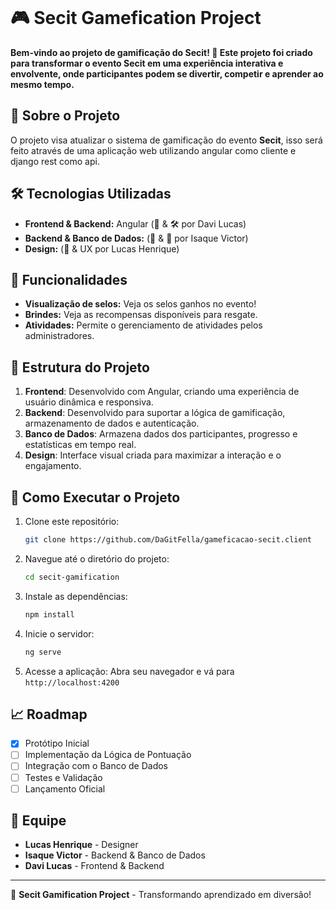 ```markdown
````
# 🎮 Secit Gamefication Project

**Bem-vindo ao projeto de gamificação do Secit! 🚀 Este projeto foi criado para transformar o evento Secit em uma experiência interativa e envolvente, onde participantes podem se divertir, competir e aprender ao mesmo tempo.**

## 📜 Sobre o Projeto

O projeto visa atualizar o sistema de gamificação do evento **Secit**, isso será feito através de uma aplicação web utilizando angular como cliente e django rest como api.

## 🛠️ Tecnologias Utilizadas

- **Frontend & Backend:** Angular (🎨 & 🛠️ por Davi Lucas)
- **Backend & Banco de Dados:** (💾 & 🔧 por Isaque Victor)
- **Design:** (🎨 & UX por Lucas Henrique)

## 🌟 Funcionalidades

- **Visualização de selos:** Veja os selos ganhos no evento!
- **Brindes:** Veja as recompensas disponíveis para resgate.
- **Atividades:** Permite o gerenciamento de atividades pelos administradores.

## 🧩 Estrutura do Projeto

1. **Frontend**: Desenvolvido com Angular, criando uma experiência de usuário dinâmica e responsiva.
2. **Backend**: Desenvolvido para suportar a lógica de gamificação, armazenamento de dados e autenticação.
3. **Banco de Dados**: Armazena dados dos participantes, progresso e estatísticas em tempo real.
4. **Design**: Interface visual criada para maximizar a interação e o engajamento.

## 🚀 Como Executar o Projeto
   
1. Clone este repositório:
   ```bash
   git clone https://github.com/DaGitFella/gameficacao-secit.client
   ```
2. Navegue até o diretório do projeto:
   ```bash
   cd secit-gamification
   ```
3. Instale as dependências:
   ```bash
   npm install
   ```
4. Inicie o servidor:
   ```bash
   ng serve
   ```
5. Acesse a aplicação:
   Abra seu navegador e vá para `http://localhost:4200`

## 📈 Roadmap

- [x] Protótipo Inicial
- [ ] Implementação da Lógica de Pontuação
- [ ] Integração com o Banco de Dados
- [ ] Testes e Validação
- [ ] Lançamento Oficial

## 👥 Equipe

- **Lucas Henrique** - Designer
- **Isaque Victor** - Backend & Banco de Dados
- **Davi Lucas** - Frontend & Backend

---

🎉 **Secit Gamification Project** - Transformando aprendizado em diversão!
```
